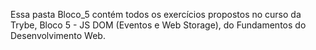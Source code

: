 Essa pasta Bloco_5 contém todos os exercícios propostos no curso da Trybe, Bloco 5 - JS DOM (Eventos e Web Storage), do Fundamentos do Desenvolvimento Web.
